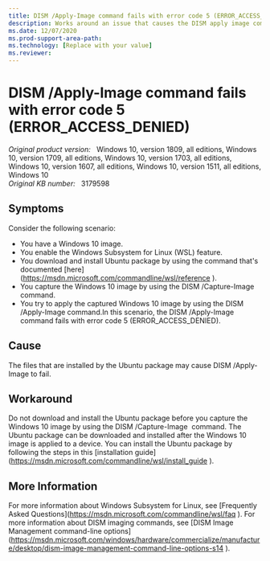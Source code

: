 ```yaml
---
title: DISM /Apply-Image command fails with error code 5 (ERROR_ACCESS_DENIED)
description: Works around an issue that causes the DISM apply image command to fail with error code 5 (ERROR_ACCESS_DENIED). Occurs when you try to apply a Windows 10 1607 image by using the Windows Subsystem for Linux (WSL) feature.
ms.date: 12/07/2020
ms.prod-support-area-path: 
ms.technology: [Replace with your value]
ms.reviewer: 
---
```

# DISM /Apply-Image command fails with error code 5 (ERROR_ACCESS_DENIED)

_Original product version:_ &nbsp; Windows 10, version 1809, all editions, Windows 10, version 1709, all editions, Windows 10, version 1703, all editions, Windows 10, version 1607, all editions, Windows 10, version 1511, all editions, Windows 10  
_Original KB number:_ &nbsp; 3179598

## Symptoms

Consider the following scenario:
- You have a Windows 10 image.
- You enable the Windows Subsystem for Linux (WSL) feature.
- You download and install Ubuntu package by using the command that's documented [here](https://msdn.microsoft.com/commandline/wsl/reference <!--ERROR-->).
- You capture the Windows 10 image by using the DISM /Capture-Image command.
- You try to apply the captured Windows 10 image by using the DISM /Apply-Image command.In this scenario, the DISM /Apply-Image command fails with error code 5 (ERROR_ACCESS_DENIED).

## Cause

The files that are installed by the Ubuntu package may cause DISM /Apply-Image to fail.

## Workaround

Do not download and install the Ubuntu package before you capture the Windows 10 image by using the DISM /Capture-Image  command. The Ubuntu package can be downloaded and installed after the Windows 10 image is applied to a device. You can install the Ubuntu package by following the steps in this [installation guide](https://msdn.microsoft.com/commandline/wsl/install_guide <!--ERROR-->).

## More Information

For more information about Windows Subsystem for Linux, see [Frequently Asked Questions](https://msdn.microsoft.com/commandline/wsl/faq <!--ERROR-->). For more information about DISM imaging commands, see [DISM Image Management command-line options](https://msdn.microsoft.com/windows/hardware/commercialize/manufacture/desktop/dism-image-management-command-line-options-s14 <!--ERROR-->).
